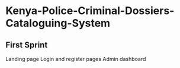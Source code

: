 # Kenya-Police-Criminal-Dossiers-Cataloguing-System
## First Sprint
Landing page
Login and register pages
Admin dashboard